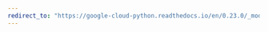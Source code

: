 ```yaml
---
redirect_to: "https://google-cloud-python.readthedocs.io/en/0.23.0/_modules/google/cloud/exceptions.html"
---
```

